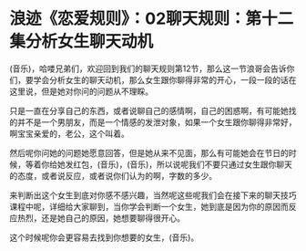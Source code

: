 # 浪迹《恋爱规则》：02聊天规则：第十二集分析女生聊天动机

(音乐)，哈喽兄弟们，欢迎回到我们的聊天规则第12节，那么这一节浪哥会告诉你们，要学会分析女生的聊天动机，那么女生跟你聊得非常的开心，一段一段的话在这里说，但是她对你问的问题从不理睬。

只是一直在分享自己的东西，或者说聊自己的感情啊，自己的困惑啊，有可能她找的并不是一个男朋友，而是一个情感的发泄对象，如果一个女生跟你聊得非常好，啊宝宝亲爱的，老公，这个叫着。

然后呢你问她的问题她愿意回答，但是她从来不见面，那么有可能她会在节日的时候，等着你给她发红包，(音乐)，(音乐)，所以说呢我们不要只通过女生跟你聊天的态度，或者说反应，或者说你们认为的啊，字数的多少。

来判断出这个女生到底对你感不感兴趣，当然呢这些呢我们会在接下来的聊天技巧课程中呢，详细给大家聊到，当你学会判断一个女生，她到底是因为你的原因而反应热烈，还是她自己的原因，她想要聊得很开心。

这个时候呢你会更容易去找到你想要的女生，(音乐)。
